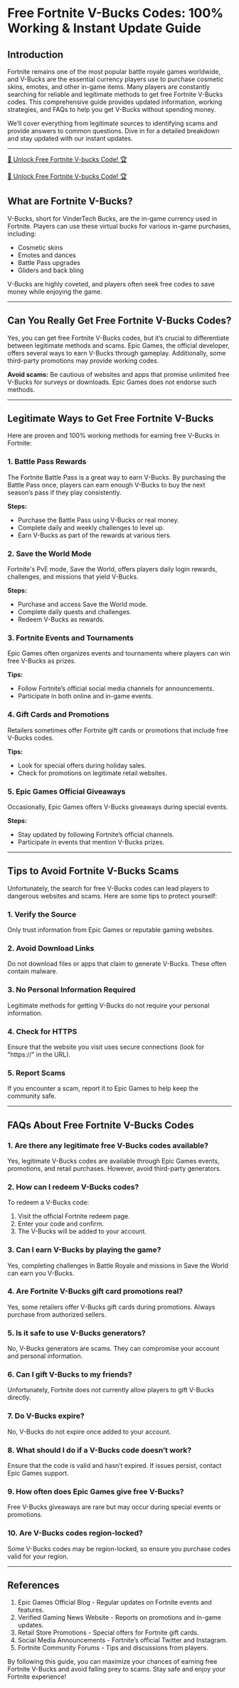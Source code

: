 # Free Fortnite V-Bucks Codes: 100% Working & Instant Update Guide

## Introduction
Fortnite remains one of the most popular battle royale games worldwide, and V-Bucks are the essential currency players use to purchase cosmetic skins, emotes, and other in-game items. Many players are constantly searching for reliable and legitimate methods to get free Fortnite V-Bucks codes. This comprehensive guide provides updated information, working strategies, and FAQs to help you get V-Bucks without spending money.

We’ll cover everything from legitimate sources to identifying scams and provide answers to common questions. Dive in for a detailed breakdown and stay updated with our instant updates.

---

[🚀 Unlock Free Fortnite V-bucks Code! 🏆 ](https://therewardgate.com/fortnite-v-vucks-code/)


[🚀 Unlock Free Fortnite V-bucks Code! 🏆 ](https://therewardgate.com/fortnite-v-vucks-code/)
  
## What are Fortnite V-Bucks?
V-Bucks, short for VinderTech Bucks, are the in-game currency used in Fortnite. Players can use these virtual bucks for various in-game purchases, including:

- Cosmetic skins
- Emotes and dances
- Battle Pass upgrades
- Gliders and back bling

V-Bucks are highly coveted, and players often seek free codes to save money while enjoying the game.

---

## Can You Really Get Free Fortnite V-Bucks Codes?
Yes, you can get free Fortnite V-Bucks codes, but it’s crucial to differentiate between legitimate methods and scams. Epic Games, the official developer, offers several ways to earn V-Bucks through gameplay. Additionally, some third-party promotions may provide working codes.

**Avoid scams:** Be cautious of websites and apps that promise unlimited free V-Bucks for surveys or downloads. Epic Games does not endorse such methods.

---

## Legitimate Ways to Get Free Fortnite V-Bucks
Here are proven and 100% working methods for earning free V-Bucks in Fortnite:

### 1. **Battle Pass Rewards**
The Fortnite Battle Pass is a great way to earn V-Bucks. By purchasing the Battle Pass once, players can earn enough V-Bucks to buy the next season’s pass if they play consistently.

**Steps:**
- Purchase the Battle Pass using V-Bucks or real money.
- Complete daily and weekly challenges to level up.
- Earn V-Bucks as part of the rewards at various tiers.

### 2. **Save the World Mode**
Fortnite's PvE mode, Save the World, offers players daily login rewards, challenges, and missions that yield V-Bucks.

**Steps:**
- Purchase and access Save the World mode.
- Complete daily quests and challenges.
- Redeem V-Bucks as rewards.

### 3. **Fortnite Events and Tournaments**
Epic Games often organizes events and tournaments where players can win free V-Bucks as prizes.

**Tips:**
- Follow Fortnite’s official social media channels for announcements.
- Participate in both online and in-game events.

### 4. **Gift Cards and Promotions**
Retailers sometimes offer Fortnite gift cards or promotions that include free V-Bucks codes.

**Tips:**
- Look for special offers during holiday sales.
- Check for promotions on legitimate retail websites.

### 5. **Epic Games Official Giveaways**
Occasionally, Epic Games offers V-Bucks giveaways during special events.

**Steps:**
- Stay updated by following Fortnite’s official channels.
- Participate in events that mention V-Bucks prizes.

---

## Tips to Avoid Fortnite V-Bucks Scams
Unfortunately, the search for free V-Bucks codes can lead players to dangerous websites and scams. Here are some tips to protect yourself:

### **1. Verify the Source**
Only trust information from Epic Games or reputable gaming websites.

### **2. Avoid Download Links**
Do not download files or apps that claim to generate V-Bucks. These often contain malware.

### **3. No Personal Information Required**
Legitimate methods for getting V-Bucks do not require your personal information.

### **4. Check for HTTPS**
Ensure that the website you visit uses secure connections (look for "https://" in the URL).

### **5. Report Scams**
If you encounter a scam, report it to Epic Games to help keep the community safe.

---

## FAQs About Free Fortnite V-Bucks Codes

### 1. **Are there any legitimate free V-Bucks codes available?**
Yes, legitimate V-Bucks codes are available through Epic Games events, promotions, and retail purchases. However, avoid third-party generators.

### 2. **How can I redeem V-Bucks codes?**
To redeem a V-Bucks code:
1. Visit the official Fortnite redeem page.
2. Enter your code and confirm.
3. The V-Bucks will be added to your account.

### 3. **Can I earn V-Bucks by playing the game?**
Yes, completing challenges in Battle Royale and missions in Save the World can earn you V-Bucks.

### 4. **Are Fortnite V-Bucks gift card promotions real?**
Yes, some retailers offer V-Bucks gift cards during promotions. Always purchase from authorized sellers.

### 5. **Is it safe to use V-Bucks generators?**
No, V-Bucks generators are scams. They can compromise your account and personal information.

### 6. **Can I gift V-Bucks to my friends?**
Unfortunately, Fortnite does not currently allow players to gift V-Bucks directly.

### 7. **Do V-Bucks expire?**
No, V-Bucks do not expire once added to your account.

### 8. **What should I do if a V-Bucks code doesn’t work?**
Ensure that the code is valid and hasn’t expired. If issues persist, contact Epic Games support.

### 9. **How often does Epic Games give free V-Bucks?**
Free V-Bucks giveaways are rare but may occur during special events or promotions.

### 10. **Are V-Bucks codes region-locked?**
Some V-Bucks codes may be region-locked, so ensure you purchase codes valid for your region.

---

## References

1. Epic Games Official Blog - Regular updates on Fortnite events and features.
2. Verified Gaming News Website - Reports on promotions and in-game updates.
3. Retail Store Promotions - Special offers for Fortnite gift cards.
4. Social Media Announcements - Fortnite’s official Twitter and Instagram.
5. Fortnite Community Forums - Tips and discussions from players.

By following this guide, you can maximize your chances of earning free Fortnite V-Bucks and avoid falling prey to scams. Stay safe and enjoy your Fortnite experience!
